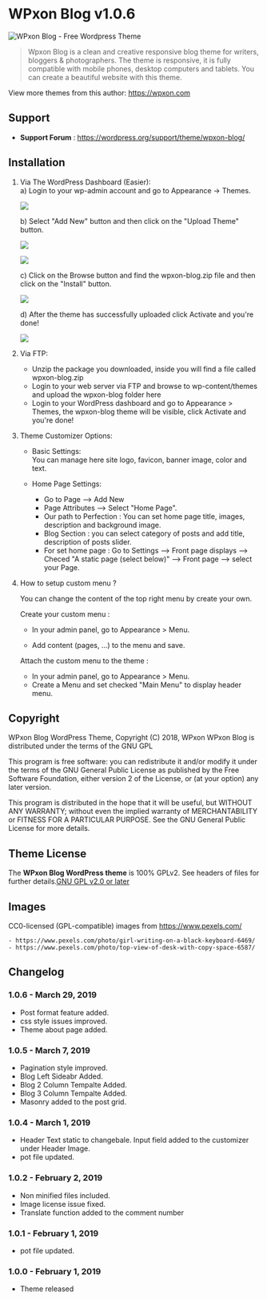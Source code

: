 # WPxon Blog v1.0.6
![WPxon Blog - Free Wordpress Theme](/screenshot.png)

> Wpxon Blog is a clean and creative responsive blog theme for writers, bloggers & photographers. The theme is responsive, it is fully compatible with mobile phones, desktop computers and tablets. You can create a beautiful website with this theme.

View more themes from this author: https://wpxon.com

## Support 
* **Support Forum** : https://wordpress.org/support/theme/wpxon-blog/
 

## Installation 

1. Via The WordPress Dashboard (Easier):   
	a) Login to your wp-admin account and go to Appearance -> Themes.   

	![](/assets/img/i1.png)  

	b) Select "Add New" button and then click on the "Upload Theme" button.    

	![](/assets/img/i2.png)   

	![](/assets/img/i3.png)  
	  
	c) Click on the Browse button and find the wpxon-blog.zip file  and then click on the "Install" button.    

	![](/assets/img/i4.png)  
	
	d) After the theme has successfully uploaded click Activate and you're done!         

	![](/assets/img/i5.png)  
	

 
2. Via FTP:  
	* Unzip the package you downloaded, inside you will find a file called wpxon-blog.zip   
	* Login to your web server via FTP and browse to wp-content/themes and upload the wpxon-blog folder here    
	* Login to your WordPress dashboard and go to Appearance > Themes, the wpxon-blog theme will be visible, click Activate and you're done!    
  
3. Theme Customizer	Options:  

	* Basic Settings:  
        You can manage here site logo, favicon, banner image, color and text.	  

	* Home Page Settings:     
		* Go to Page --> Add New   
		* Page Attributes --> Select "Home Page".   
		* Our path to Perfection : You can set home page title, images, description and background image.    
        * Blog Section : you can select category of posts and add title, description of posts slider.  
		* For set home page : Go to Settings	-->	Front page displays	--> Checed  "A static page (select below)" --> Front page --> select your Page.  
                 
4. How to setup custom menu ?  

	You can change the content of the top right menu by create your own.  

	Create your custom menu :  

	* In your admin panel, go to Appearance > Menu.  

	* Add content (pages, ...) to the menu and save.  

	Attach the custom menu to the theme :  

	* In your admin panel, go to Appearance > Menu.  
	* Create a Menu and set checked "Main Menu" to display header menu.  
 	

## Copyright

WPxon Blog WordPress Theme, Copyright (C) 2018, WPxon
WPxon Blog is distributed under the terms of the GNU GPL

This program is free software: you can redistribute it and/or modify
it under the terms of the GNU General Public License as published by
the Free Software Foundation, either version 2 of the License, or
(at your option) any later version.

This program is distributed in the hope that it will be useful,
but WITHOUT ANY WARRANTY; without even the implied warranty of
MERCHANTABILITY or FITNESS FOR A PARTICULAR PURPOSE. See the
GNU General Public License for more details.


## Theme License
The **WPxon Blog WordPress theme** is 100% GPLv2. See headers of files for further details.[GNU GPL v2.0 or later](http://www.gnu.org/licenses/gpl-2.0.html)
 

## Images
CC0-licensed (GPL-compatible) images from https://www.pexels.com/

	- https://www.pexels.com/photo/girl-writing-on-a-black-keyboard-6469/
	- https://www.pexels.com/photo/top-view-of-desk-with-copy-space-6587/ 


## Changelog 
  
### 1.0.6 - March 29, 2019 
* Post format feature added.
* css style issues improved. 
* Theme about page added. 

### 1.0.5 - March 7, 2019
* Pagination style improved.
* Blog Left Sideabr Added.
* Blog 2 Column Tempalte Added.
* Blog 3 Column Tempalte Added.
* Masonry added to the post grid.

### 1.0.4 - March 1, 2019
* Header Text static to changebale. Input field added to the customizer under Header Image. 
* pot file updated.

### 1.0.2 - February 2, 2019
* Non minified files included.
* Image license issue fixed.
* Translate function added to the comment number

### 1.0.1 - February 1, 2019
* pot file updated.

### 1.0.0  - February 1, 2019
* Theme released
